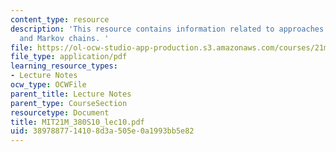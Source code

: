 ```yaml
---
content_type: resource
description: 'This resource contains information related to approaches: probability
  and Markov chains. '
file: https://ol-ocw-studio-app-production.s3.amazonaws.com/courses/21m-380-music-and-technology-algorithmic-and-generative-music-spring-2010/3897887714108d3a505e0a1993bb5e82_MIT21M_380S10_lec10.pdf
file_type: application/pdf
learning_resource_types:
- Lecture Notes
ocw_type: OCWFile
parent_title: Lecture Notes
parent_type: CourseSection
resourcetype: Document
title: MIT21M_380S10_lec10.pdf
uid: 38978877-1410-8d3a-505e-0a1993bb5e82
---
```

